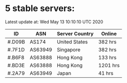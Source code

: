 # 5 stable servers:

Latest update at: Wed May 13 10:10:10 UTC 2020

| ID | ASN | Server Country | Online |
| -- | --- | -------------- | ------ |
| #.D09B | AS174 | United States | 382 hrs |
| #.7F1D | AS63949 | Singapore | 382 hrs |
| #.B6F8 | AS63888 | Hong Kong | 133 hrs |
| #.BD3E | AS63888 | Hong Kong | 1201 hrs |
| #.2A79 | AS63949 | Japan | 41 hrs |

